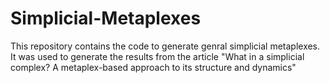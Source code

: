 # Simplicial-Metaplexes
This repository contains the code to generate genral simplicial metaplexes. It was used to generate the results from the article "What in a simplicial complex? A metaplex-based approach to its structure and dynamics"
